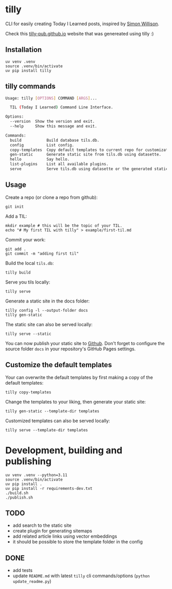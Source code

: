 # tilly

CLI for easily creating Today I Learned posts, inspired by [Simon Willison](https://til.simonwillison.net).

Check this [tilly-pub.github.io](https://tilly-pub.github.io) website that was genereated using tilly :)


## Installation

```
uv venv .venv
source .venv/bin/activate
uv pip install tilly
```

## tilly commands

<!-- cli-help starts -->
```bash
Usage: tilly [OPTIONS] COMMAND [ARGS]...

  TIL (Today I Learned) Command Line Interface.

Options:
  --version  Show the version and exit.
  --help     Show this message and exit.

Commands:
  build           Build database tils.db.
  config          List config.
  copy-templates  Copy default templates to current repo for customization.
  gen-static      Generate static site from tils.db using datasette.
  hello           Say hello.
  list-plugins    List all available plugins.
  serve           Serve tils.db using datasette or the generated static...
```
<!-- cli-help ends -->


## Usage

Create a repo (or clone a repo from github):

```
git init
```

Add a TIL:

```
mkdir example # this will be the topic of your TIL.
echo "# My first TIL with tilly" > example/first-til.md
```

Commit your work:

```
git add .
git commit -m "adding first til"
```

Build the local `tils.db`:

```
tilly build
```

Serve you tils locally:

```
tilly serve
```

Generate a static site in the docs folder:

```
tilly config -l --output-folder docs
tilly gen-static
```

The static site can also be served locally:

```
tilly serve --static
```

You can now publish your static site to [Github](https://pages.github.com).
Don't forget to configure the source folder `docs` in your repository's GitHub Pages settings.


## Customize the default templates

Your can overwrite the default templates by first making a copy of the default templates:

```
tilly copy-templates
```

Change the templates to your liking, then generate your static site:

```
tilly gen-static --template-dir templates
```

Customized templates can also be served locally:

```
tilly serve --template-dir templates
```




# Development, building and publishing


```
uv venv .venv --python=3.11
source .venv/bin/activate
uv pip install .
uv pip install -r requirements-dev.txt
./build.sh
./publish.sh
```

## TODO

- add search to the static site
- create plugin for generating sitemaps
- add related article links using vector embeddings
- it should be possible to store the template folder in the config

## DONE

- add tests
- update `README.md` with latest `tilly` cli commands/options (`python update_readme.py`)